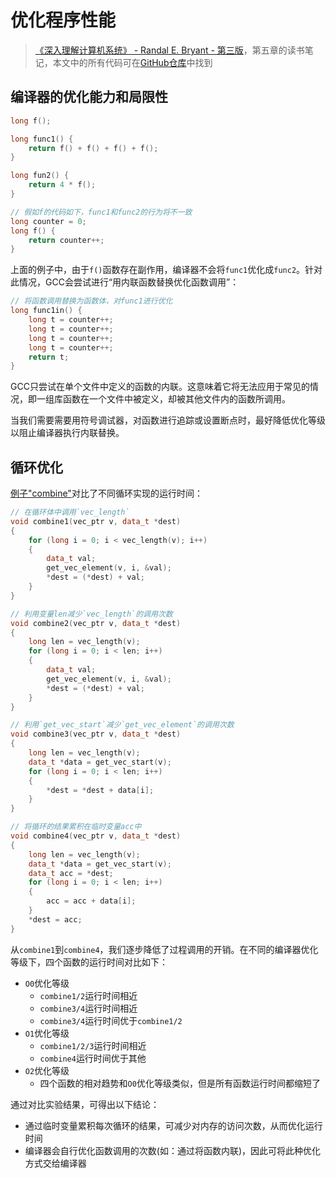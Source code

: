 # 优化程序性能

> [《深入理解计算机系统》 - Randal E. Bryant - 第三版](https://1drv.ms/b/s!AkcJSyT7tq80bJdqo_mT5IeFTsg?e=W297XG)，第五章的读书笔记，本文中的所有代码可在[GitHub仓库](https://github.com/LittleBee1024/learning_book/tree/main/docs/booknotes/csapp/05/code)中找到

## 编译器的优化能力和局限性

```cpp
long f();

long func1() {
    return f() + f() + f() + f();
}

long fun2() {
    return 4 * f();
}

// 假如f的代码如下，func1和func2的行为将不一致
long counter = 0;
long f() {
    return counter++;
}
```

上面的例子中，由于`f()`函数存在副作用，编译器不会将`func1`优化成`func2`。针对此情况，GCC会尝试进行“用内联函数替换优化函数调用”：

```cpp
// 将函数调用替换为函数体，对func1进行优化
long func1in() {
    long t = counter++;
    long t = counter++;
    long t = counter++;
    long t = counter++;
    return t;
}
```

GCC只尝试在单个文件中定义的函数的内联。这意味着它将无法应用于常见的情况，即一组库函数在一个文件中被定义，却被其他文件内的函数所调用。

当我们需要需要用符号调试器，对函数进行追踪或设置断点时，最好降低优化等级以阻止编译器执行内联替换。

## 循环优化

[例子"combine"](https://github.com/LittleBee1024/learning_book/tree/main/docs/booknotes/csapp/05/code/combine)对比了不同循环实现的运行时间：
```cpp
// 在循环体中调用`vec_length`
void combine1(vec_ptr v, data_t *dest)
{
    for (long i = 0; i < vec_length(v); i++)
    {
        data_t val;
        get_vec_element(v, i, &val);
        *dest = (*dest) + val;
    }
}

// 利用变量len减少`vec_length`的调用次数
void combine2(vec_ptr v, data_t *dest)
{
    long len = vec_length(v);
    for (long i = 0; i < len; i++)
    {
        data_t val;
        get_vec_element(v, i, &val);
        *dest = (*dest) + val;
    }
}

// 利用`get_vec_start`减少`get_vec_element`的调用次数
void combine3(vec_ptr v, data_t *dest)
{
    long len = vec_length(v);
    data_t *data = get_vec_start(v);
    for (long i = 0; i < len; i++)
    {
        *dest = *dest + data[i];
    }
}

// 将循环的结果累积在临时变量acc中
void combine4(vec_ptr v, data_t *dest)
{
    long len = vec_length(v);
    data_t *data = get_vec_start(v);
    data_t acc = *dest;
    for (long i = 0; i < len; i++)
    {
        acc = acc + data[i];
    }
    *dest = acc;
}
```

从`combine1`到`combine4`，我们逐步降低了过程调用的开销。在不同的编译器优化等级下，四个函数的运行时间对比如下：

* `O0`优化等级
    * `combine1/2`运行时间相近
    * `combine3/4`运行时间相近
    * `combine3/4`运行时间优于`combine1/2`
* `O1`优化等级
    * `combine1/2/3`运行时间相近
    * `combine4`运行时间优于其他
* `O2`优化等级
    * 四个函数的相对趋势和`O0`优化等级类似，但是所有函数运行时间都缩短了

通过对比实验结果，可得出以下结论：

* 通过临时变量累积每次循环的结果，可减少对内存的访问次数，从而优化运行时间
* 编译器会自行优化函数调用的次数(如：通过将函数内联)，因此可将此种优化方式交给编译器
